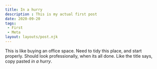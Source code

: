 ```yaml
---
title: In a hurry
description : This is my actual first post
date: 2020-09-20
tags:
 - First
 - Meta
layout: layouts/post.njk
---
```


This is like buying an office space.
Need to tidy this place, and start properly.
Should look professionally, when its all done.
Like the title says, copy pasted _in a hurry_.